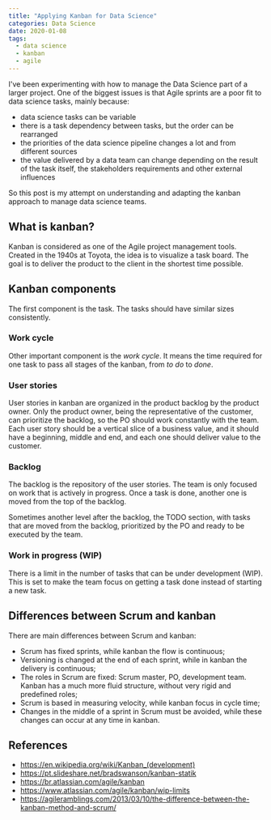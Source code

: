 ```yaml
---
title: "Applying Kanban for Data Science"
categories: Data Science
date: 2020-01-08
tags:
  - data science
  - kanban
  - agile
---
```


I've been experimenting with how to manage the Data Science part of a larger project. One of the biggest issues is that Agile sprints are a poor fit to data science tasks, mainly because:

- data science tasks can be variable
- there is a task dependency between tasks, but the order can be rearranged
- the priorities of the data science pipeline changes a lot and from different sources
- the value delivered by a data team can change depending on the result of the task itself, the stakeholders requirements and other external influences

So this post is my attempt on understanding and adapting the kanban approach to manage data science teams.

## What is kanban?

Kanban is considered as one of the Agile project management tools. Created in the 1940s at Toyota, the idea is to visualize a task board. The goal is to deliver the product to the client in the shortest time possible.

## Kanban components

The first component is the task. The tasks should have similar sizes consistently.

### Work cycle

Other important component is the *work cycle*. It means the time required for one task to pass all stages of the kanban, from *to do* to *done*. 

### User stories

User stories in kanban are organized in the product backlog by the product owner. Only the product owner, being the representative of the customer, can prioritize the backlog, so the PO should work constantly with the team. Each user story should be a vertical slice of a business value, and it should have a beginning, middle and end, and each one should deliver value to the customer.

### Backlog

The backlog is the repository of the user stories. The team is only focused on work that is actively in progress. Once a task is done, another one is moved from the top of the backlog.

Sometimes another level after the backlog, the TODO section, with tasks that are moved from the backlog, prioritized by the PO and ready to be executed by the team. 

### Work in progress (WIP)

There is a limit in the number of tasks that can be under development (WIP). This is set to make the team focus on getting a task done instead of starting a new task. 

## Differences between Scrum and kanban

There are main differences between Scrum and kanban:

- Scrum has fixed sprints, while kanban the flow is continuous;
- Versioning is changed at the end of each sprint, while in kanban the delivery is continuous;
- The roles in Scrum are fixed: Scrum master, PO, development team. Kanban has a much more fluid structure, without very rigid and predefined roles;
- Scrum is based in measuring velocity, while kanban focus in cycle time;
- Changes in the middle of a sprint in Scrum must be avoided, while these changes can occur at any time in kanban.


## References
- https://en.wikipedia.org/wiki/Kanban_(development)
- https://pt.slideshare.net/bradswanson/kanban-statik
- https://br.atlassian.com/agile/kanban
- https://www.atlassian.com/agile/kanban/wip-limits
- https://agileramblings.com/2013/03/10/the-difference-between-the-kanban-method-and-scrum/
